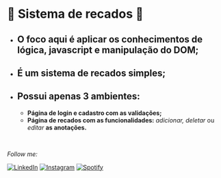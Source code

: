 # :anger: Sistema de recados :speech_balloon: # 

*  ## O foco aqui é aplicar os conhecimentos de lógica, javascript e manipulação do DOM; ##

* ## É um sistema de recados simples; ##
* ## Possui apenas 3 ambientes: ##  
    - **Página de login e cadastro com as validações;**
    - **Página de recados com as funcionalidades:**  _adicionar,_  _deletar_ ou  _editar_ **as anotações.**
<br>

  
<div align="left">
  
<i>Follow me:</i>

<a href="https://www.linkedin.com/in/mayra-westphal-b3bb16233/" target="_blank"><img src="https://img.shields.io/badge/LinkedIn-%230077B5.svg?&style=flat-square&logo=linkedin&logoColor=white" alt="LinkedIn"></a>
<a href="https://www.instagram.com/mayrawestphal/" target="_blank"><img src="https://img.shields.io/badge/Instagram-%23E4405F.svg?&style=flat-square&logo=instagram&logoColor=white" alt="Instagram"></a>
<a href="https://open.spotify.com/user/ouj5b98hhgcqnz2i9zoccrdu8?si=8fd1de5c81244abd" target="_blank"><img src="https://img.shields.io/badge/Spotify-%231ED760.svg?&style=flat-square&logo=spotify&logoColor=white" alt="Spotify"></a>

</div>  
  
<div>     
